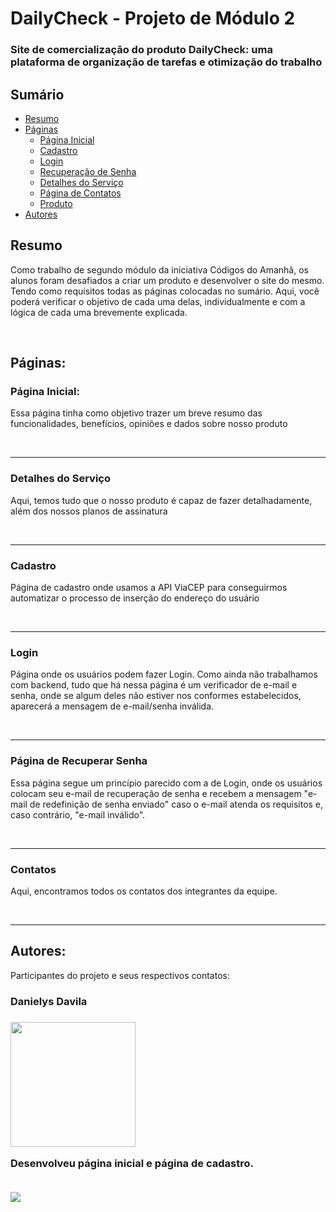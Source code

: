 # DailyCheck - Projeto de Módulo 2

### Site de comercialização do produto DailyCheck: uma plataforma de organização de tarefas e otimização do trabalho


## Sumário
<!--ts-->
 * [Resumo](#resumo)
 * [Páginas](#paginas)
    * [Página Inicial]()
    * [Cadastro]()
    * [Login]()
    * [Recuperação de Senha]()
    * [Detalhes do Serviço]()
    * [Página de Contatos]()
    * [Produto]()
 * [Autores]()
<!--te-->

<h2 id="resumo">Resumo</h2>

<p>Como trabalho de segundo módulo da iniciativa Códigos do Amanhã, os alunos foram desafiados a criar um produto e desenvolver o site do mesmo. Tendo como requisitos todas as páginas colocadas no sumário. Aqui, você poderá verificar o objetivo de cada uma delas, individualmente e com a lógica de cada uma brevemente explicada.</p>

<br>

<h2>Páginas:</h2>
<h3>Página Inicial:</h3>
<p>Essa página tinha como objetivo trazer um breve resumo das funcionalidades,  benefícios, opiniões e dados sobre nosso produto</p>
<img src="">
<img src="">

<hr>

<h3>Detalhes do Serviço</h3>
<p>Aqui, temos tudo que o nosso produto é capaz de fazer detalhadamente, além dos nossos planos de assinatura</p>
<img src="">
<img src="">

<hr>

<h3>Cadastro</h3>
<p>Página de cadastro onde usamos a API ViaCEP para conseguirmos automatizar o processo de inserção do endereço do usuário</p>
<img src="">
<img src="">

<hr>

<h3>Login</h3>
<p>Página onde os usuários podem fazer Login. Como ainda não trabalhamos com backend, tudo que há nessa página é um verificador de e-mail e senha, onde se algum deles não estiver nos conformes estabelecidos, aparecerá a mensagem de e-mail/senha inválida.</p>
<img src="">
<img src="">

<hr>

<h3>Página de Recuperar Senha</h3>
<p>Essa página segue um princípio parecido com a de Login, onde os usuários colocam seu e-mail de recuperação de senha e recebem a mensagem "e-mail de redefinição de senha enviado" caso o e-mail atenda os requisitos e, caso contrário, "e-mail inválido".</p>
<img src="">
<img src="">

<hr>

<h3>Contatos</h3>
<p>Aqui, encontramos todos os contatos dos integrantes da equipe.</p>
<img src="">
<img src="">

<hr>

<h2>Autores:</h2>
<p>Participantes do projeto e seus respectivos contatos:</p>

<h3>Danielys Davila<h3>
<img src="https://media.discordapp.net/attachments/490909335468245002/969340173815013467/1647380581333.jpg?width=670&height=670" width="200px" height="200px">
<p>Desenvolveu página inicial e página de cadastro.</p><br>
<a href="https://www.linkedin.com/in/danielys-davila/" target="_blank"><img src="https://img.shields.io/badge/LinkedIn-0077B5?style=for-the-badge&logo=linkedin&logoColor=white" target="_blank"></a>